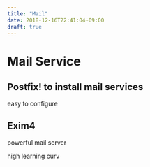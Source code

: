 ```yaml
---
title: "Mail"
date: 2018-12-16T22:41:04+09:00
draft: true
---
```


# Mail Service

## Postfix! to install mail services

easy to configure 

## Exim4

powerful mail server 

high learning curv

